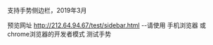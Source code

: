 
支持手势侧边栏，2019年3月



预览网址  http://212.64.94.67/test/sidebar.html
  --请使用 手机浏览器 或 chrome浏览器的开发者模式 测试手势
